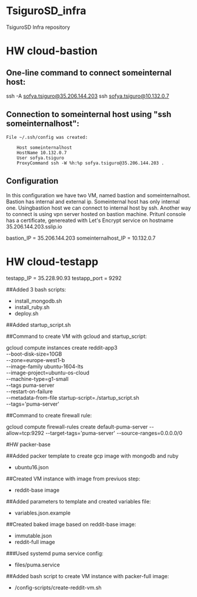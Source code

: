 # TsiguroSD_infra
TsiguroSD Infra repository

# HW cloud-bastion

## One-line command to connect someinternal host:
ssh -A  sofya.tsiguro@35.206.144.203 ssh sofya.tsiguro@10.132.0.7

## Connection to someinternal host using "ssh someinternalhost":
	File ~/.ssh/config was created:

		Host someinternalhost
		HostName 10.132.0.7
		User sofya.tsiguro
		ProxyCommand ssh -W %h:%p sofya.tsiguro@35.206.144.203 .

## Configuration

In this configuration we have two VM, named bastion and someinternalhost. Bastion has internal and external ip. Someinternal host has only internal one. Usingbastion host we can connect to internal host by ssh. Another way to connect is using vpn server hosted on bastion machine.
Pritunl console has a certificate, genereated with Let's Encrypt service on hostname 35.206.144.203.sslip.io

bastion_IP = 35.206.144.203
someinternalhost_IP = 10.132.0.7

# HW cloud-testapp

testapp_IP = 35.228.90.93
testapp_port = 9292

##Added 3 bash scripts:

 - install_mongodb.sh
 - install_ruby.sh
 - deploy.sh

##Added startup_script.sh

##Command to create VM with gcloud and startup_script:

gcloud compute instances create reddit-app3\
  --boot-disk-size=10GB \
  --zone=europe-west1-b \
  --image-family ubuntu-1604-lts \
  --image-project=ubuntu-os-cloud \
  --machine-type=g1-small \
  --tags puma-server \
  --restart-on-failure \
  --metadata-from-file startup-script=./startup_script.sh \
  --tags='puma-server'

##Command to create firewall rule:

gcloud compute firewall-rules create default-puma-server  --allow=tcp:9292 --target-tags='puma-server' --source-ranges=0.0.0.0/0

#HW packer-base

##Added packer template to create gcp image with mongodb and ruby

  - ubuntu16.json

##Created VM instance with image from previuos step:

  - reddit-base image

##Added parameters to template and created variables file:

  - variables.json.example

##Created baked image based on reddit-base image:

  - immutable.json
  - reddit-full image

###Used systemd puma service config:

  - files/puma.service

##Added bash script to create VM instance with packer-full image:

  - /config-scripts/create-reddit-vm.sh
